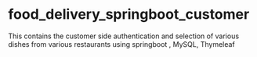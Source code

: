 # food_delivery_springboot_customer
This contains the customer side authentication and selection of various dishes from various restaurants using springboot , MySQL, Thymeleaf
